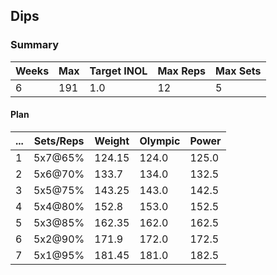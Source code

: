 ## Dips

### Summary

Weeks | Max | Target INOL | Max Reps | Max Sets
--- | --- | --- | --- | ---
6 | 191 | 1.0 | 12 | 5

#### Plan

 ... | Sets/Reps | Weight | Olympic | Power
--- | --- | --- | --- | ---
1 | 5x7@65% | 124.15 | 124.0 | 125.0
2 | 5x6@70% | 133.7 | 134.0 | 132.5
3 | 5x5@75% | 143.25 | 143.0 | 142.5
4 | 5x4@80% | 152.8 | 153.0 | 152.5
5 | 5x3@85% | 162.35 | 162.0 | 162.5
6 | 5x2@90% | 171.9 | 172.0 | 172.5
7 | 5x1@95% | 181.45 | 181.0 | 182.5

